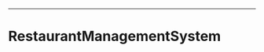 -----------------------------------------------------------------------------------
# RestaurantManagementSystem
